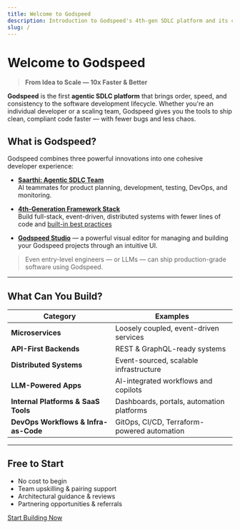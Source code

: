 ```yaml
---
title: Welcome to Godspeed
description: Introduction to Godspeed's 4th-gen SDLC platform and its capabilities.
slug: /
---
```


# Welcome to Godspeed

> **From Idea to Scale — 10x Faster & Better**

**Godspeed** is the first **agentic SDLC platform** that brings order, speed, and consistency to the software development lifecycle. Whether you're an individual developer or a scaling team, Godspeed gives you the tools to ship clean, compliant code faster — with fewer bugs and less chaos.


## What is Godspeed?

Godspeed combines three powerful innovations into one cohesive developer experience:

- **[Saarthi: Agentic SDLC Team](/docs/saarthi/index.md)**  
  AI teammates for product planning, development, testing, DevOps, and monitoring.
  
- **[4th-Generation Framework Stack](/docs/microservices-framework/guide/get-started.md)**  
  Build full-stack, event-driven, distributed systems with fewer lines of code and [built-in best practices](/docs/microservices-framework/introduction/guard-rails.md)

- **[Godspeed Studio](https://studio.godspeed.systems)** — a powerful visual editor for managing and building your Godspeed projects through an intuitive UI.

> Even entry-level engineers — or LLMs — can ship production-grade software using Godspeed.

---

## What Can You Build?

| Category                             | Examples                                                      |
|------------------------------------- |---------------------------------------------------------------|
| **Microservices**                    | Loosely coupled, event-driven services                        |
| **API-First Backends**               | REST & GraphQL-ready systems                                  |
| **Distributed Systems**              | Event-sourced, scalable infrastructure                        |
| **LLM-Powered Apps**                 | AI-integrated workflows and copilots                          |
| **Internal Platforms & SaaS Tools**  | Dashboards, portals, automation platforms                     |
| **DevOps Workflows & Infra-as-Code** | GitOps, CI/CD, Terraform-powered automation                   |
---



## Free to Start

- No cost to begin
- Team upskilling & pairing support
- Architectural guidance & reviews
- Partnering opportunities & referrals

[Start Building Now](/docs/microservices-framework/guide/get-started.md)
